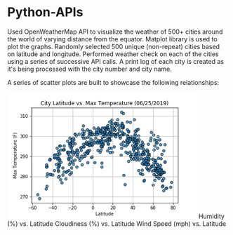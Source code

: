 # Python-APIs

Used OpenWeatherMap API to visualize the weather of 500+ cities around the world of varying distance from the equator. Matplot library is used to plot the graphs.
Randomly selected 500 unique (non-repeat) cities based on latitude and longitude.
Performed weather check on each of the cities using a series of successive API calls.
A print log of each city is created as it's being processed with the city number and city name.

A series of scatter plots are built to showcase the following relationships:


![Temperature (F) vs. Latitude](Instructions/Images/LatvsTemp.png)
Humidity (%) vs. Latitude
Cloudiness (%) vs. Latitude
Wind Speed (mph) vs. Latitude

